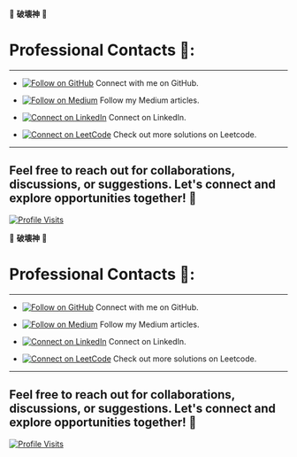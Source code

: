 🎴 **破壊神** 🎴 

# **Professional Contacts** 🍊:
---


- [![Follow on GitHub](https://img.shields.io/badge/Follow%20on%20GitHub-%234B0082?style=flat&logo=github&logoColor=white)](https://github.com/Darshan0902) Connect with me on GitHub.

- [![Follow on Medium](https://img.shields.io/badge/Follow%20on%20Medium-%234B0082?style=flat&logo=medium&logoColor=white)](https://prabhudarshan09.medium.com/) Follow my Medium articles.

- [![Connect on LinkedIn](https://img.shields.io/badge/Connect%20on%20LinkedIn-%234B0082?style=flat&logo=linkedin&logoColor=white)](https://linkedin.com/in/darshanprabhu009/) Connect on LinkedIn.

- [![Connect on LeetCode](https://img.shields.io/badge/Connect%20on%20LeetCode-%234B0082?style=flat&logo=leetcode&logoColor=white)](https://leetcode.com/u/Darshan_999/) Check out more solutions on Leetcode.


---

## Feel free to reach out for collaborations, discussions, or suggestions. Let's connect and explore opportunities together! 🦅

[![Profile Visits](https://komarev.com/ghpvc/?username=Darshan0902&color=4B0082)](https://github.com/Darshan0902)


🎴 **破壊神** 🎴

# **Professional Contacts** 🍊:
---

- [![Follow on GitHub](https://img.shields.io/badge/Follow%20on%20GitHub-%23FF4500?style=flat&logo=github&logoColor=white)](https://github.com/Darshan0902) Connect with me on GitHub.

- [![Follow on Medium](https://img.shields.io/badge/Follow%20on%20Medium-%23FF4500?style=flat&logo=medium&logoColor=white)](https://prabhudarshan09.medium.com/) Follow my Medium articles.

- [![Connect on LinkedIn](https://img.shields.io/badge/Connect%20on%20LinkedIn-%23FF4500?style=flat&logo=linkedin&logoColor=white)](https://linkedin.com/in/darshanprabhu009/) Connect on LinkedIn.

- [![Connect on LeetCode](https://img.shields.io/badge/Connect%20on%20LeetCode-%23FF4500?style=flat&logo=leetcode&logoColor=white)](https://leetcode.com/u/Darshan_999/) Check out more solutions on Leetcode.

---

## Feel free to reach out for collaborations, discussions, or suggestions. Let's connect and explore opportunities together! 🦅

[![Profile Visits](https://komarev.com/ghpvc/?username=Darshan0902&color=FF4500)](https://github.com/Darshan0902)
